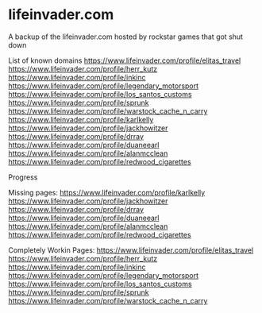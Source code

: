 # lifeinvader.com
A backup of the lifeinvader.com hosted by rockstar games that got shut down

List of known domains
https://www.lifeinvader.com/profile/elitas_travel
https://www.lifeinvader.com/profile/herr_kutz
https://www.lifeinvader.com/profile/inkinc
https://www.lifeinvader.com/profile/legendary_motorsport
https://www.lifeinvader.com/profile/los_santos_customs
https://www.lifeinvader.com/profile/sprunk
https://www.lifeinvader.com/profile/warstock_cache_n_carry
https://www.lifeinvader.com/profile/karlkelly 
https://www.lifeinvader.com/profile/jackhowitzer
https://www.lifeinvader.com/profile/drray
https://www.lifeinvader.com/profile/duaneearl
https://www.lifeinvader.com/profile/alanmcclean
https://www.lifeinvader.com/profile/redwood_cigarettes

Progress

Missing pages:
https://www.lifeinvader.com/profile/karlkelly 
https://www.lifeinvader.com/profile/jackhowitzer
https://www.lifeinvader.com/profile/drray
https://www.lifeinvader.com/profile/duaneearl
https://www.lifeinvader.com/profile/alanmcclean
https://www.lifeinvader.com/profile/redwood_cigarettes

Completely Workin Pages:
https://www.lifeinvader.com/profile/elitas_travel
https://www.lifeinvader.com/profile/herr_kutz
https://www.lifeinvader.com/profile/inkinc
https://www.lifeinvader.com/profile/legendary_motorsport
https://www.lifeinvader.com/profile/los_santos_customs
https://www.lifeinvader.com/profile/sprunk
https://www.lifeinvader.com/profile/warstock_cache_n_carry

